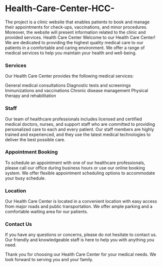 # Health-Care-Center-HCC-
The project is a clinic website that enables patients to book and manage their appointments for check-ups, vaccinations, and minor procedures. Moreover, the website will present information related to the clinic and provided services.
Health Care Center
Welcome to our Health Care Center! We are dedicated to providing the highest quality medical care to our patients in a comfortable and caring environment. We offer a range of medical services to help you maintain your health and well-being.

### Services
Our Health Care Center provides the following medical services:

General medical consultations
Diagnostic tests and screenings
Immunizations and vaccinations
Chronic disease management
Physical therapy and rehabilitation

### Staff
Our team of healthcare professionals includes licensed and certified medical doctors, nurses, and support staff who are committed to providing personalized care to each and every patient. Our staff members are highly trained and experienced, and they use the latest medical technologies to deliver the best possible care.

### Appointment Booking
To schedule an appointment with one of our healthcare professionals, please call our office during business hours or use our online booking system. We offer flexible appointment scheduling options to accommodate your busy schedule.



### Location
Our Health Care Center is located in a convenient location with easy access from major roads and public transportation. We offer ample parking and a comfortable waiting area for our patients.

### Contact Us
If you have any questions or concerns, please do not hesitate to contact us. Our friendly and knowledgeable staff is here to help you with anything you need.

Thank you for choosing our Health Care Center for your medical needs. We look forward to serving you and your family.
